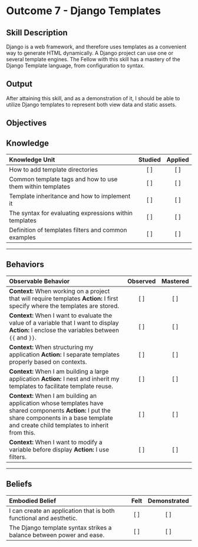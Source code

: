 # Outcome 7 - Django Templates

**Skill Description**
----------
Django is a web framework, and therefore uses templates as a convenient way to generate HTML dynamically. A Django project can use one or several template engines. The Fellow with this skill has a mastery of the Django Template language, from configuration to syntax.


**Output**
----------
After attaining this skill, and as a demonstration of it, I should be able to utilize Django templates to represent both view data and static assets.

**Objectives**
----------
## **Knowledge**


| Knowledge Unit   |      Studied      | Applied |
|:-------------|:------------------:|:--------:|
| How to add template directories | [ ] | [ ] |  
| Common template tags and how to use them within templates | [ ] | [ ] |  
| Template inheritance and how to implement it | [ ] | [ ] |
| The syntax for evaluating expressions within templates | [ ] | [ ] |
| Definition of templates filters and common examples | [ ] | [ ] |


----------


## **Behaviors**

| Observable Behavior   |      Observed      | Mastered |
|:-------------|:------------------:|:--------:|
| **Context:** When working on a project that will require templates **Action:** I first specify where the templates are stored. | [ ] | [ ] |
| **Context:** When I want to evaluate the value of a variable that I want to display **Action:** I enclose the variables between `{{` and `}}`. | [ ] | [ ] |
| **Context:** When structuring my application **Action:** I separate templates properly based on contexts. | [ ] | [ ] |
| **Context:** When I am building a large application **Action:** I nest and inherit my templates to facilitate template reuse. | [ ] | [ ] |
| **Context:** When I am building an application whose templates have shared components **Action:** I put the share components in a base template and create child templates to inherit from this. | [ ] | [ ] |
| **Context:** When I want to modify a variable before display **Action:** I use filters. | [ ] | [ ] |



----------


## **Beliefs**


| Embodied Belief   |      Felt      | Demonstrated |
|:-------------|:------------------:|:--------:|
| I can create an application that is both functional and aesthetic. | [ ] | [ ]  |
| The Django template syntax strikes a balance between power and ease. | [ ] | [ ]  |
